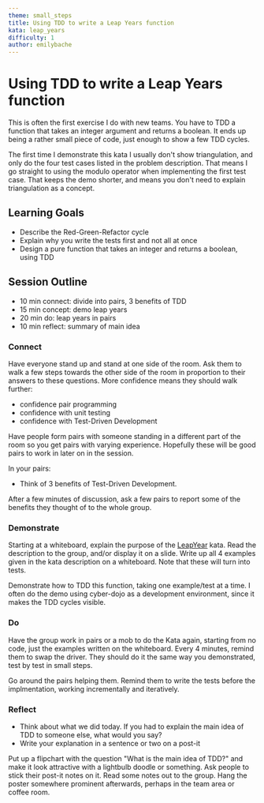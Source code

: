 ```yaml
---
theme: small_steps
title: Using TDD to write a Leap Years function
kata: leap_years
difficulty: 1
author: emilybache
---
```


# Using TDD to write a Leap Years function

This is often the first exercise I do with new teams. You have to TDD a function that takes an integer argument and returns a boolean. It ends up being a rather small piece of code, just enough to show a few TDD cycles.

The first time I demonstrate this kata I usually don't show triangulation, and only do the four test cases listed in the problem description. That means I go straight to using the modulo operator when implementing the first test case. That keeps the demo shorter, and means you don't need to explain triangulation as a concept.

## Learning Goals
* Describe the Red-Green-Refactor cycle
* Explain why you write the tests first and not all at once
* Design a pure function that takes an integer and returns a boolean, using TDD

## Session Outline

* 10 min connect: divide into pairs, 3 benefits of TDD  
* 15 min concept: demo leap years  
* 20 min do: leap years in pairs  
* 10 min reflect: summary of main idea 

### Connect
Have everyone stand up and stand at one side of the room. Ask them to walk a few steps towards the other side of the room in proportion to their answers to these questions. More confidence means they should walk further:

- confidence pair programming
- confidence with unit testing
- confidence with Test-Driven Development

Have people form pairs with someone standing in a different part of the room so you get pairs with varying experience. Hopefully these will be good pairs to work in later on in the session.

In your pairs:

- Think of 3 benefits of Test-Driven Development.

After a few minutes of discussion, ask a few pairs to report some of the benefits they thought of to the whole group.

### Demonstrate
Starting at a whiteboard, explain the purpose of the [LeapYear](/kata_descriptions/leap_years.html) kata. Read the description to the group, and/or display it on a slide. Write up all 4 examples given in the kata description on a whiteboard. Note that these will turn into tests.

Demonstrate how to TDD this function, taking one example/test at a time. I often do the demo using cyber-dojo as a development environment, since it makes the TDD cycles visible.


### Do
Have the group work in pairs or a mob to do the Kata again, starting from no code, just the examples written on the whiteboard. Every 4 minutes, remind them to swap the driver. They should do it the same way you demonstrated, test by test in small steps.

Go around the pairs helping them. Remind them to write the tests before the implmentation, working incrementally and iteratively.

### Reflect
- Think about what we did today. If you had to explain the main idea of TDD to someone else, what would you say?
- Write your explanation in a sentence or two on a post-it

Put up a flipchart with the question "What is the main idea of TDD?" and make it look attractive with a lightbulb doodle or something. Ask people to stick their post-it notes on it. Read some notes out to the group. Hang the poster somewhere prominent afterwards, perhaps in the team area or coffee room.
